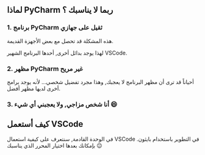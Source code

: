 ## لماذا PyCharm ربما لا يناسبك ؟

### 1. برنامج PyCharm ثقيل على جهازي

هذه المشكلة قد تحصل مع بعض الأجهزة القديمة.

لهذا يوجد بدائل أخرى, أحدها البرنامج الشهير VSCode.

### 2. مظهر PyCharm غير مريح

أحياناً قد ترى أن مظهر البرنامج لا يعجبك, وهذا مجرد تفضيل شخصي... لأنه يوجد برامج أخرى لديها مظهر أفضل.

### 3. أنا شخص مزاجي, ولا يعجبني أي شيء :smile:

## كيف أستعمل VSCode

في الوحدة القادمة, سنتعرف على كيفية استعمال VSCode في التطوير باستخدام بايثون. بإمكانك بعدها اختيار المحرر الذي يناسبك :wink: